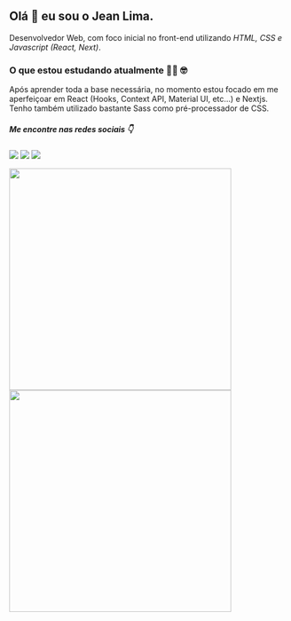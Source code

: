 ## Olá 👋 eu sou o Jean Lima.

Desenvolvedor Web, com foco inicial no front-end utilizando *HTML, CSS e Javascript (React, Next)*.

### O que estou estudando atualmente :man_technologist: :nerd_face:
Após aprender toda a base necessária, no momento estou focado em me aperfeiçoar em React (Hooks, Context API, Material UI, etc...) e Nextjs. Tenho também utilizado bastante Sass como pré-processador de CSS.

##### Me encontre nas redes sociais :point_down:

<a href="https://linkedin.com/in/jeanlimadev" target="_blank"><img src="https://img.shields.io/badge/LinkedIn-0077B5?style=for-the-badge&logo=linkedin&logoColor=white" /></a> <a href="https://t.me/jeanlimadev" target="_blank"><img src="https://img.shields.io/badge/Telegram-2CA5E0?style=for-the-badge&logo=telegram&logoColor=white" /></a> <a href="https://discord.com/channels/@jeanlimadev" target="_blank"><img src="https://img.shields.io/badge/Discord-7289DA?style=for-the-badge&logo=discord&logoColor=white" /></a>

<div>
	<img width="400px" src="https://github-readme-stats.vercel.app/api?username=jeanlimadev&show_icons=true&theme=radical" />
	<img width="400px" src="https://github-readme-stats.vercel.app/api/top-langs/?username=jeanlimadev&layout=compact&theme=radical" />
<div>
